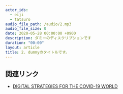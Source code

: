 ```yaml
---
actor_ids:
  - eiji
  - tatsuro
audio_file_path: /audio/2.mp3
audio_file_size: 0
date: 2020-05-28 00:00:00 +0900
description: ダミーのディスクリプションです
duration: "00:00"
layout: article
title: 2. dummyのタイトルです。
---
```


## 関連リンク

- [DIGITAL STRATEGIES FOR THE COVID-19 WORLD](https://go.algolia.com/thank-you-digital-strategies-covid-19)

